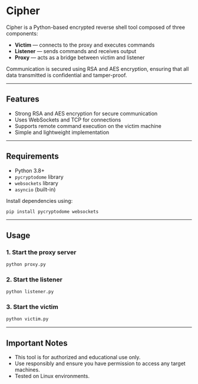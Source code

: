 # Cipher

Cipher is a Python-based encrypted reverse shell tool composed of three components:  
- **Victim** — connects to the proxy and executes commands  
- **Listener** — sends commands and receives output  
- **Proxy** — acts as a bridge between victim and listener  

Communication is secured using RSA and AES encryption, ensuring that all data transmitted is confidential and tamper-proof.

---

## Features

- Strong RSA and AES encryption for secure communication  
- Uses WebSockets and TCP for connections  
- Supports remote command execution on the victim machine  
- Simple and lightweight implementation  

---

## Requirements

- Python 3.8+  
- `pycryptodome` library  
- `websockets` library  
- `asyncio` (built-in)  

Install dependencies using:

```bash
pip install pycryptodome websockets
```
---
## Usage

### 1. Start the proxy server
```bash
python proxy.py
```

### 2. Start the listener
```bash
python listener.py
```

### 3. Start the victim
```bash
python victim.py
```

---
## Important Notes

- This tool is for authorized and educational use only.
- Use responsibly and ensure you have permission to access any target machines.
- Tested on Linux environments.

